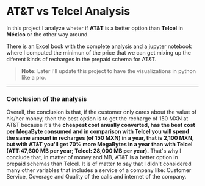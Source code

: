 # AT&T vs Telcel Analysis

In this project I analyze wheter if **AT&T** is a better option than **Telcel** in **México** or the other way around.

There is an Excel book with the complete analysis and a jupyter notebook where I computed the minimun of the price that we can get mixing up the diferent kinds of recharges in the prepaid schema for AT&T.

> **Note:** Later I'll update this project to have the visualizations in python like a pro.

---

### Conclusion of the analysis

Overall, the conclusion is that, if the customer only cares about the value of his/her money, then the best option is to get the recharge of 150 MXN at AT&T because it's the **cheapest cost anually converted, has the best cost per MegaByte consumed and in comparison with Telcel you will spend the same amount in recharges (of 150 MXN) in a year, that is 2,100 MXN, but with AT&T you'll get 70% more MegaBytes in a year than with Telcel (ATT:47,600 MB per year; Telcel: 28,000 MB per year).** That's why I conclude that, in matter of money and MB, AT&T is a better option in prepaid schemas than Telcel. It is of matter to say that I didn't considered many other variables that includes a service of a company like: Customer Service, Coverage and Quality of the calls and internet of the company. 

